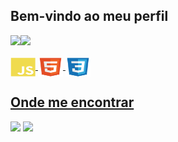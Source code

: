 ## Bem-vindo ao meu perfil 

</div>

<div>
  <a href="https://github.com/luizasantosx">
  <img height="160em" src="https://github-readme-stats.vercel.app/api?username=luizasantosx&show_icons=true&theme=swift&include_all_commits=true&count_private=true"/><img height="160em" src="https://github-readme-stats.vercel.app/api/top-langs/?username=luizasantosx&layout=compact&langs_count=6&theme=swift"/>
    
</div>
<div style="display: inline_block">
  
  <br>
  <img align="center" alt="Js" height="30" width="40" src="https://raw.githubusercontent.com/devicons/devicon/master/icons/javascript/javascript-plain.svg">
  <img align="center" alt="HTML" height="30" width="40" src="https://raw.githubusercontent.com/devicons/devicon/master/icons/html5/html5-original.svg">
  <img align="center" alt="CSS" height="30" width="40" src="https://raw.githubusercontent.com/devicons/devicon/master/icons/css3/css3-original.svg">
 
 <br>
 
## Onde me encontrar
 
<div> 
  
   <a href="https://www.linkedin.com/in/luiza-santos-profissional" target="_blank"><img src="https://img.shields.io/badge/-LinkedIn-%230077B5?style=for-the-badge&logo=linkedin&logoColor=white" target="_blank"></a> 
   <a href = "mailto:luizasantos096@outlook.com"><img src="https://img.shields.io/badge/Microsoft_Outlook-0078D4?style=for-the-badge&logo=microsoft-outlook&logoColor=white" target="_blank"></a>
 
</div>
